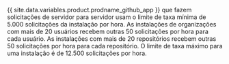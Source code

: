 {{ site.data.variables.product.prodname_github_app }} que fazem solicitações de servidor para servidor usam o limite de taxa mínima de 5.000 solicitações da instalação por hora. As instalações de organizações com mais de 20 usuários recebem outras 50 solicitações por hora para cada usuário. As instalações com mais de 20 repositórios recebem outras 50 solicitações por hora para cada repositório. O limite de taxa máximo para uma instalação é de 12.500 solicitações por hora.
